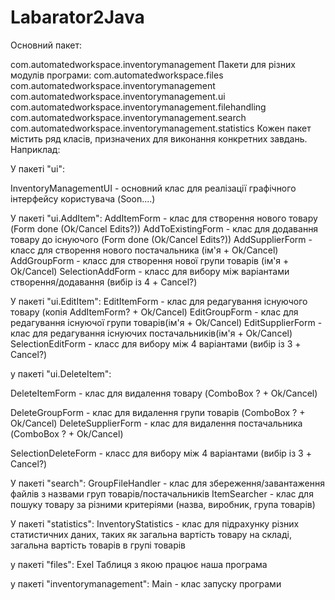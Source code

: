 # Labarator2Java

Основний пакет:

com.automatedworkspace.inventorymanagement
Пакети для різних модулів програми:
com.automatedworkspace.files
com.automatedworkspace.inventorymanagement
com.automatedworkspace.inventorymanagement.ui
com.automatedworkspace.inventorymanagement.filehandling
com.automatedworkspace.inventorymanagement.search
com.automatedworkspace.inventorymanagement.statistics
Кожен пакет містить ряд класів, призначених для виконання конкретних завдань. Наприклад:

У пакеті "ui":

InventoryManagementUI - основний клас для реалізації графічного інтерфейсу користувача (Soon....)


У пакеті "ui.AddItem":
AddItemForm - клас для створення нового товару (Form done (Ok/Cancel Edits?))
AddToExistingForm - клас для додавання товару до існуючого (Form done (Ok/Cancel Edits?)) 
AddSupplierForm - класс для створення нового постачальника (ім'я + Ok/Cancel)
AddGroupForm - класс для створення нової групи товарів (ім'я + Ok/Cancel)
SelectionAddForm - класс для вибору між варіантами створення/додавання (вибір із 4 + Cancel?)

У пакеті "ui.EditItem":
EditItemForm - клас для редагування існуючого товару (копія AddItemForm? + Ok/Cancel)
EditGroupForm - клас для редагування існуючої групи товарів(ім'я + Ok/Cancel)
EditSupplierForm - клас для редагування існуючих постачальників(ім'я + Ok/Cancel)
SelectionEditForm - класс для вибору між 4 варіантами  (вибір із 3 + Cancel?)

у пакеті "ui.DeleteItem":
<p>DeleteItemForm - клас для видалення товару (ComboBox ?  + Ok/Cancel)</p>
DeleteGroupForm - клас для видалення групи товарів (ComboBox ?  + Ok/Cancel)
DeleteSupplierForm - клас для видалення постачальника (ComboBox ?  + Ok/Cancel)

SelectionDeleteForm - класс для вибору між 4 варіантами  (вибір із 3 + Cancel?)


У пакеті "search":
GroupFileHandler - клас для збереження/завантаження файлів з назвами груп товарів/постачальників
ItemSearcher - клас для пошуку товару за різними критеріями (назва, виробник, група товарів)

У пакеті "statistics":
InventoryStatistics - клас для підрахунку різних статистичних даних, таких як загальна вартість товару на складі, загальна вартість товарів в групі товарів

у пакеті "files":
Exel Таблиця з якою працює наша програма

у пакеті "inventorymanagement":
Main - клас запуску програми
